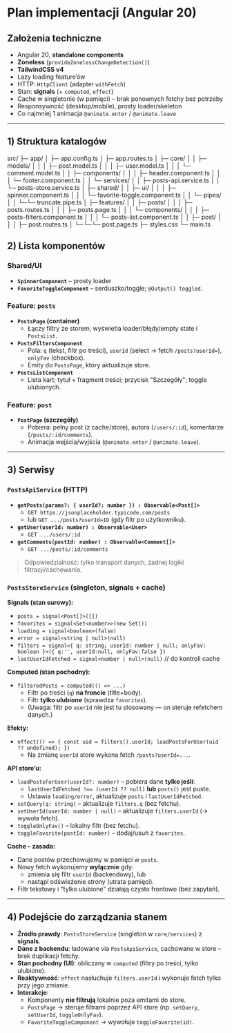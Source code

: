 # Plan implementacji (Angular 20)

## Założenia techniczne

- Angular 20, **standalone components**
- **Zoneless** (`provideZonelessChangeDetection()`)
- **TailwindCSS v4**
- Lazy loading feature’ów
- HTTP: `HttpClient` (adapter `withFetch`)
- Stan: **signals** (+ `computed`, `effect`)
- Cache w singletonie (w pamięci) – brak ponownych fetchy bez potrzeby
- Responsywność (desktop/mobile), prosty loader/skeleton
- Co najmniej 1 animacja `@animate.enter` / `@animate.leave`

---

## 1) Struktura katalogów

src/
├─ app/
│ ├─ app.config.ts
│ ├─ app.routes.ts
│ ├─ core/
│ │ ├─ models/
│ │ │ ├─ post.model.ts
│ │ │ ├─ user.model.ts
│ │ │ └─ comment.model.ts
│ │ ├─ components/
│ │ │ ├─ header.component.ts
│ │ │ └─ footer.component.ts
│ │ └─ services/
│ │ ├─ posts-api.service.ts
│ │ └─ posts-store.service.ts
│ ├─ shared/
│ │ ├─ ui/
│ │ │ ├─ spinner.component.ts
│ │ │ └─ favorite-toggle.component.ts
│ │ └─ pipes/
│ │ └─└─ truncate.pipe.ts
│ ├─ features/
│ │ ├─ posts/
│ │ │ ├─ posts.routes.ts
│ │ │ ├─ posts.page.ts
│ │ │ └─ components/
│ │ │ ├─ posts-filters.component.ts
│ │ │ └─ posts-list.component.ts
│ │ ├─ post/
│ │ │ ├─ post.routes.ts
│ └─└─└─ post.page.ts
├─ styles.css
└─ main.ts

## 2) Lista komponentów

### Shared/UI

- **`SpinnerComponent`** – prosty loader
- **`FavoriteToggleComponent`** – serduszko/toggle; `@Output() toggled`.

### Feature: `posts`

- **`PostsPage` (container)**
  - Łączy filtry ze storem, wyświetla loader/błędy/empty state i `PostsList`.
- **`PostsFiltersComponent`**
  - Pola: `q` (tekst, filtr po treści), `userId` (select → fetch `/posts?userId=`), `onlyFav` (checkbox).
  - Emity do `PostsPage`, który aktualizuje store.
- **`PostsListComponent`**
  - Lista kart; tytuł + fragment treści; przycisk "Szczegóły"; toggle ulubionych.

### Feature: `post`

- **`PostPage` (szczegóły)**
  - Pobiera: pełny post (z cache/store), autora (`/users/:id`), komentarze (`/posts/:id/comments`).
  - Animacja wejścia/wyjścia (`@animate.enter` / `@animate.leave`).

---

## 3) Serwisy

### `PostsApiService` (HTTP)

- **`getPosts(params?: { userId?: number }) : Observable<Post[]>`**
  - `GET https://jsonplaceholder.typicode.com/posts`
  - lub `GET .../posts?userId=ID` (gdy filtr po użytkowniku).
- **`getUser(userId: number) : Observable<User>`**
  - `GET .../users/:id`
- **`getComments(postId: number) : Observable<Comment[]>`**
  - `GET .../posts/:id/comments`

> Odpowiedzialność: tylko transport danych, żadnej logiki filtracji/cachowania.

### `PostsStoreService` (singleton, signals + cache)

**Signals (stan surowy):**

- `posts = signal<Post[]>([])`
- `favorites = signal<Set<number>>(new Set())`
- `loading = signal<boolean>(false)`
- `error = signal<string | null>(null)`
- `filters = signal<{ q: string; userId: number | null; onlyFav: boolean }>({ q:'', userId:null, onlyFav:false })`
- `lastUserIdFetched = signal<number | null>(null)` // do kontroli cache

**Computed (stan pochodny):**

- `filteredPosts = computed(() => ...)`
  - Filtr po treści (`q`) **na froncie** (title+body).
  - Filtr **tylko ulubione** (sprawdza `favorites`).
  - (Uwaga: filtr po `userId` nie jest tu stosowany — on steruje refetchem danych.)

**Efekty:**

- `effect(() => { const uid = filters().userId; loadPostsForUser(uid ?? undefined); })`
  - Na zmianę `userId` store wykona fetch `/posts?userId=...`.

**API store’u:**

- `loadPostsForUser(userId?: number)` – pobiera dane **tylko jeśli**:
  - `lastUserIdFetched !== (userId ?? null)` **lub** `posts()` jest puste.
  - Ustawia `loading/error`, aktualizuje `posts` i `lastUserIdFetched`.
- `setQuery(q: string)` – aktualizuje `filters.q` (bez fetchu).
- `setUserId(userId: number | null)` – aktualizuje `filters.userId` (→ wywoła fetch).
- `toggleOnlyFav()` – lokalny filtr (bez fetchu).
- `toggleFavorite(postId: number)` – dodaj/usuń z `favorites`.

**Cache – zasada:**

- Dane postów przechowujemy w pamięci w `posts`.
- Nowy fetch wykonujemy **wyłącznie** gdy:
  - zmienia się filtr `userId` (backendowy), lub
  - nastąpi odświeżenie strony (utrata pamięci).
- Filtr tekstowy i “tylko ulubione” działają czysto frontowo (bez zapytań).

---

## 4) Podejście do zarządzania stanem

- **Źródło prawdy**: `PostsStoreService` (singleton w `core/services`) z **signals**.
- **Dane z backendu**: ładowane via `PostsApiService`, cachowane w store – brak duplikacji fetchy.
- **Stan pochodny (UI)**: obliczany w `computed` (filtry po treści, tylko ulubione).
- **Reaktywność**: `effect` nasłuchuje `filters.userId` i wykonuje fetch tylko przy jego zmianie.
- **Interakcje**:
  - Komponenty **nie filtrują** lokalnie poza emitami do store.
  - `PostsPage` → steruje filtrami poprzez API store (np. `setQuery`, `setUserId`, `toggleOnlyFav`).
  - `FavoriteToggleComponent` → wywołuje `toggleFavorite(id)`.
